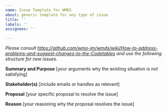 ```yaml
---
name: Issue Template for WMDS
about: generic template for any type of issue
title: ''
labels: ''
assignees: ''

---
```


_Please consult https://github.com/wmo-im/wmds/wiki/How-to-address-problems-and-suggest-changes-to-the-Codetables and use the following structure for new issues._

**Summary and Purpose**
[your arguments why the existing situation is not satisfying]

**Stakeholder(s)**
[include emails or handles as relevant]

**Proposal**
[your specific proposal to resolve the issue]

**Reason**
[your reasoning why the proposal resolves the issue]
